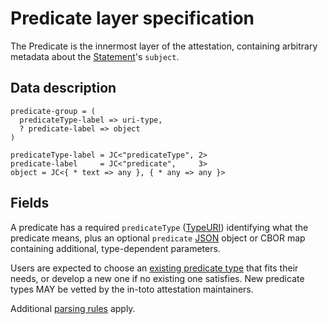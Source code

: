 # Predicate layer specification

The Predicate is the innermost layer of the attestation, containing arbitrary
metadata about the [Statement]'s `subject`.

## Data description

```cddl
predicate-group = (
  predicateType-label => uri-type,
  ? predicate-label => object
)

predicateType-label = JC<"predicateType", 2>
predicate-label     = JC<"predicate",     3>
object = JC<{ * text => any }, { * any => any }>
```

## Fields

A predicate has a required `predicateType` ([TypeURI]) identifying what the
predicate means, plus an optional `predicate` [JSON] object or CBOR map containing
additional, type-dependent parameters.

Users are expected to choose an [existing predicate type] that
fits their needs, or develop a new one if no existing one satisfies.
New predicate types MAY be vetted by the in-toto attestation maintainers.

Additional [parsing rules] apply.

[JSON]: https://www.json.org
[Statement]: statement.md
[TypeURI]: field_types.md#TypeURI
[parsing rules]: README.md#parsing-rules
[existing predicate type]: ../predicates
